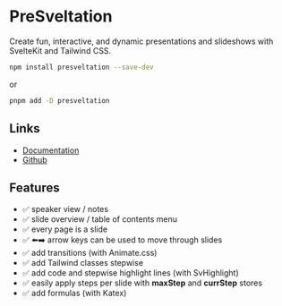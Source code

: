 # PreSveltation

Create fun, interactive, and dynamic presentations and slideshows with SvelteKit and Tailwind CSS.

```bash
npm install presveltation --save-dev
```

or

```bash
pnpm add -D presveltation
```

## Links
- [Documentation](https://presveltation.vercel.app/)
- [Github](https://github.com/bennymi/presveltation)

## Features

- ✅ speaker view / notes
- ✅ slide overview / table of contents menu
- ✅ every page is a slide
- ✅ ⬅️➡️ arrow keys can be used to move through slides
- ✅ add transitions (with Animate.css)
- ✅ add Tailwind classes stepwise
- ✅ add code and stepwise highlight lines (with SvHighlight)
- ✅ easily apply steps per slide with **maxStep** and **currStep** stores
- ✅ add formulas (with Katex)

